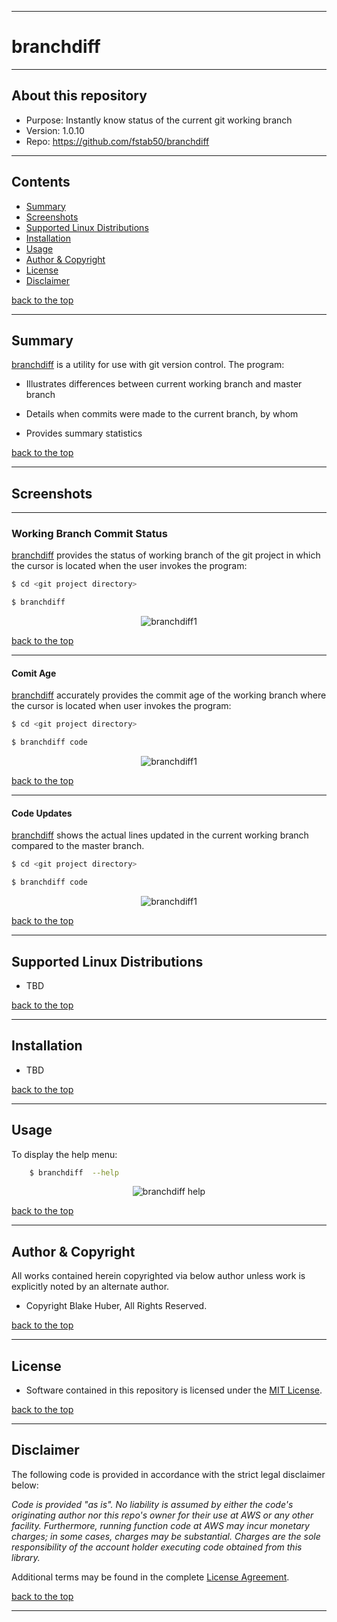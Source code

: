<a name="top"></a>
* * *
# branchdiff
* * *

## About this repository

* Purpose: 		Instantly know status of the current git working branch
* Version:	     1.0.10
* Repo: 		https://github.com/fstab50/branchdiff


* * *
## Contents

* [Summary](#summary)
* [Screenshots](#screenshots)
* [Supported Linux Distributions](#supported-linux-distributions)
* [Installation](#installation)
* [Usage](#usage)
* [Author & Copyright](#author---copyright)
* [License](#license)
* [Disclaimer](#disclaimer)

[back to the top](#top)

* * *

## Summary

[branchdiff](https://github.com/fstab50/branchdiff) is a utility for use with git version control.  The program:

* Illustrates differences between current working branch and master branch

* Details when commits were made to the current branch, by whom

* Provides summary statistics

[back to the top](#top)

* * *
## Screenshots
* * *

### Working Branch Commit Status

[branchdiff](https://github.com/fstab50/branchdiff) provides the status of working branch of the git project in which the cursor is located when the user invokes the program:

```bash
$ cd <git project directory>

$ branchdiff
```

<p align="center">
  <img src="https://raw.githubusercontent.com/fstab50/branchdiff/master/assets/branchdiff1.png" alt="branchdiff1"/>
</p>

[back to the top](#top)

* * *

#### Comit Age

[branchdiff](https://github.com/fstab50/branchdiff) accurately provides the commit age of the working branch where the cursor is located when user invokes the program:

```bash
$ cd <git project directory>

$ branchdiff code
```

<p align="center">
  <img src="https://raw.githubusercontent.com/fstab50/branchdiff/master/assets/branchdiff2.png" alt="branchdiff1"/>
</p>

[back to the top](#top)

* * *

#### Code Updates

[branchdiff](https://github.com/fstab50/branchdiff) shows the actual lines updated in the current working branch compared to the master branch.

```bash
$ cd <git project directory>

$ branchdiff code
```

<p align="center">
  <img src="https://raw.githubusercontent.com/fstab50/branchdiff/master/assets/branchdiff-code.png" alt="branchdiff1"/>
</p>

[back to the top](#top)

* * *
## Supported Linux Distributions

* TBD

[back to the top](#top)

* * *
## Installation

* TBD

[back to the top](#top)

* * *
## Usage

To display the help menu:

```bash
    $ branchdiff  --help
```

<p align="center">
  <img src="https://raw.githubusercontent.com/fstab50/branchdiff/master/assets/help-menu.png" alt="branchdiff help"/>
</p>


[back to the top](#top)

* * *

## Author & Copyright

All works contained herein copyrighted via below author unless work is explicitly noted by an alternate author.

* Copyright Blake Huber, All Rights Reserved.

[back to the top](#top)

* * *

## License

* Software contained in this repository is licensed under the [MIT License](https://opensource.org/licenses/MIT).

[back to the top](#top)

* * *

## Disclaimer

The following code is provided in accordance with the strict legal disclaimer below:

*Code is provided "as is". No liability is assumed by either the code's originating author nor this repo's owner for their use at AWS or any other facility. Furthermore, running function code at AWS may incur monetary charges; in some cases, charges may be substantial. Charges are the sole responsibility of the account holder executing code obtained from this library.*

Additional terms may be found in the complete [License Agreement](https://github.com/fstab50/branchdiff/blob/master/LICENSE).

[back to the top](#top)

* * *
